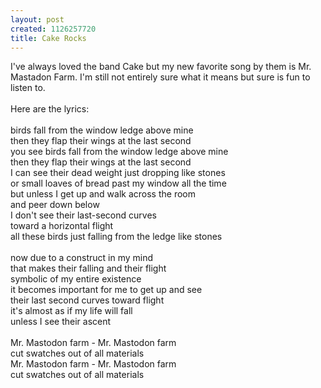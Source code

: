 ```yaml
--- 
layout: post
created: 1126257720
title: Cake Rocks
---
```

I've always loved the band Cake but my new favorite song by them is Mr. Mastadon Farm.  I'm still not entirely sure what it means but sure is fun to listen to.<br /><br />Here are the lyrics:<br /><br />birds fall from the window ledge above mine<br />then they flap their wings at the last second<br />you see birds fall from the window ledge above mine<br />then they flap their wings at the last second<br />I can see their dead weight just dropping like stones<br />or small loaves of bread past my window all the time<br />but unless I get up and walk across the room<br />and peer down below <br />I don't see their last-second curves<br />toward a horizontal flight<br />all these birds just falling from the ledge like stones<br /><br />now due to a construct in my mind<br />that makes their falling and their flight<br />symbolic of my entire existence<br />it becomes important for me to get up and see<br />their last second curves toward flight<br />it's almost as if my life will fall<br />unless I see their ascent<br /><br />Mr. Mastodon farm - Mr. Mastodon farm<br />cut swatches out of all materials<br />Mr. Mastodon farm - Mr. Mastodon farm<br />cut swatches out of all materials
